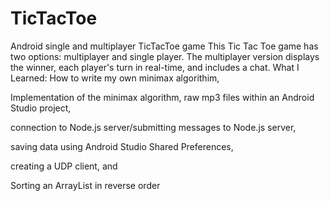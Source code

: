 # TicTacToe
Android single and multiplayer TicTacToe game
This Tic Tac Toe game has two options: multiplayer and single player. The multiplayer version displays the winner, each player's turn in real-time, and includes a chat. 
What I Learned: How to write my own minimax algorithim,

Implementation of the minimax algorithm, raw mp3 files within an Android Studio project,

connection to Node.js server/submitting messages to Node.js server,

saving data using Android Studio Shared Preferences,

creating a UDP client, and

Sorting an ArrayList in reverse order

